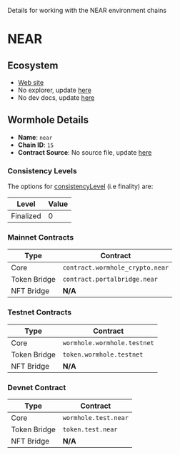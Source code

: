 Details for working with the NEAR environment chains


<!--NEAR_CHAIN_DETAILS-->

# NEAR

## Ecosystem

- [Web site](https://near.org/)
- No explorer, update [here](https://github.com/wormhole-foundation/docs.wormhole.com/tree/main/scripts/src/chains)
- No dev docs, update [here](https://github.com/wormhole-foundation/docs.wormhole.com/tree/main/scripts/src/chains)

## Wormhole Details

- **Name**: `near`
- **Chain ID**: `15`
- **Contract Source**: No source file, update [here](https://github.com/wormhole-foundation/docs.wormhole.com/tree/main/scripts/src/chains)

### Consistency Levels

The options for [consistencyLevel](../components/core-contracts.md#consistencyLevel) (i.e finality) are:

|Level|Value|
|-----|-----|
|Finalized|0|

### Mainnet Contracts

|Type|Contract|
|----|--------|
|Core|`contract.wormhole_crypto.near`|
|Token Bridge|`contract.portalbridge.near`|
|NFT Bridge|**N/A**|

### Testnet Contracts

|Type|Contract|
|----|--------|
|Core|`wormhole.wormhole.testnet`|
|Token Bridge|`token.wormhole.testnet`|
|NFT Bridge|**N/A**|

### Devnet Contract

|Type|Contract|
|----|--------|
|Core|`wormhole.test.near`|
|Token Bridge|`token.test.near`|
|NFT Bridge|**N/A**|
  

<!--NEAR_CHAIN_DETAILS-->
